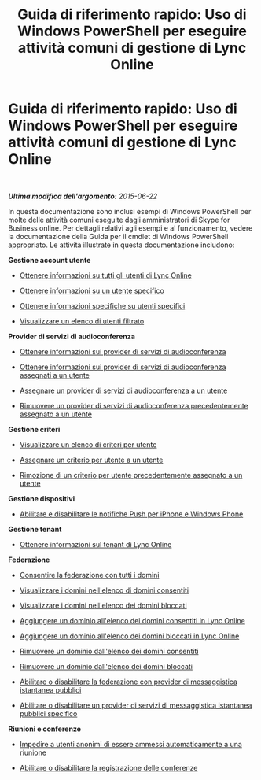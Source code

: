 ﻿---
title: 'Guida di riferimento rapido: Uso di Windows PowerShell per eseguire attività comuni di gestione di Lync Online'
TOCTitle: 'Guida di riferimento rapido: Uso di Windows PowerShell per eseguire attività comuni di gestione di Lync Online'
ms:assetid: 24fad052-bd2a-4c83-a382-f7bfa62f0edd
ms:mtpsurl: https://technet.microsoft.com/it-it/library/Dn362776(v=OCS.15)
ms:contentKeyID: 56269889
ms.date: 08/24/2015
mtps_version: v=OCS.15
ms.translationtype: HT
---

# Guida di riferimento rapido: Uso di Windows PowerShell per eseguire attività comuni di gestione di Lync Online

 

_**Ultima modifica dell'argomento:** 2015-06-22_

In questa documentazione sono inclusi esempi di Windows PowerShell per molte delle attività comuni eseguite dagli amministratori di Skype for Business online. Per dettagli relativi agli esempi e al funzionamento, vedere la documentazione della Guida per il cmdlet di Windows PowerShell appropriato. Le attività illustrate in questa documentazione includono:

**Gestione account utente**

  - [Ottenere informazioni su tutti gli utenti di Lync Online](return-information-about-all-your-skype-for-business-online-users.md)

  - [Ottenere informazioni su un utente specifico](return-information-for-a-specific-user-in-skype-for-business-online.md)

  - [Ottenere informazioni specifiche su utenti specifici](return-specific-information-for-specific-users-in-skype-for-business-online.md)

  - [Visualizzare un elenco di utenti filtrato](return-a-filtered-list-of-users-in-skype-for-business-online.md)

**Provider di servizi di audioconferenza**

  - [Ottenere informazioni sui provider di servizi di audioconferenza](return-information-about-your-audio-conferencing-providers-in-skype-for-business-online.md)

  - [Ottenere informazioni sui provider di servizi di audioconferenza assegnati a un utente](return-information-about-the-audio-conferencing-providers-assigned-to-a-user-in-skype-for-business-online.md)

  - [Assegnare un provider di servizi di audioconferenza a un utente](assign-an-audio-conferencing-provider-to-a-user-in-skype-for-business-online.md)

  - [Rimuovere un provider di servizi di audioconferenza precedentemente assegnato a un utente](remove-an-audio-conferencing-provider-previously-assigned-to-a-user-in-skype-for-business-online.md)

**Gestione criteri**

  - [Visualizzare un elenco di criteri per utente](return-a-list-of-per-user-policies-in-skype-for-business-online.md)

  - [Assegnare un criterio per utente a un utente](assign-a-per-user-policy-to-a-user-in-skype-for-business-online.md)

  - [Rimozione di un criterio per utente precedentemente assegnato a un utente](unassign-a-per-user-policy-previously-assigned-to-a-user-in-skype-for-business-online.md)

**Gestione dispositivi**

  - [Abilitare e disabilitare le notifiche Push per iPhone e Windows Phone](enable-disable-push-notification-to-iphones-and-windows-phones-in-skype-for-business-online.md)

**Gestione tenant**

  - [Ottenere informazioni sul tenant di Lync Online](get-information-about-your-skype-for-business-online-tenant.md)

**Federazione**

  - [Consentire la federazione con tutti i domini](allow-federation-in-skype-for-business-online-with-all-domains.md)

  - [Visualizzare i domini nell'elenco di domini consentiti](view-the-domains-on-your-allowed-domains-list-in-skype-for-business-online.md)

  - [Visualizzare i domini nell'elenco dei domini bloccati](view-the-domains-on-your-blocked-domains-list-in-skype-for-business-online.md)

  - [Aggiungere un dominio all'elenco dei domini consentiti in Lync Online](add-a-domain-to-the-allowed-domains-list-in-skype-for-business-online.md)

  - [Aggiungere un dominio all'elenco dei domini bloccati in Lync Online](add-a-domain-to-the-blocked-domains-list-in-skype-for-business-online.md)

  - [Rimuovere un dominio dall'elenco dei domini consentiti](remove-a-domain-from-the-allowed-domains-list-in-skype-for-business-online.md)

  - [Rimuovere un dominio dall'elenco dei domini bloccati](remove-a-domain-from-the-blocked-domains-list-in-skype-for-business-online.md)

  - [Abilitare o disabilitare la federazione con provider di messaggistica istantanea pubblici](enable-disable-federation-with-public-im-providers-in-skype-for-business-online.md)

  - [Abilitare o disabilitare un provider di servizi di messaggistica istantanea pubblici specifico](enable-disable-a-specified-public-im-provider-in-skype-for-business-online.md)

**Riunioni e conferenze**

  - [Impedire a utenti anonimi di essere ammessi automaticamente a una riunione](prevent-anonymous-users-from-automatically-being-admitted-to-a-meeting-in-skype-for-business-online.md)

  - [Abilitare o disabilitare la registrazione delle conferenze](enable-disable-conference-recording-in-skype-for-business-online.md)

